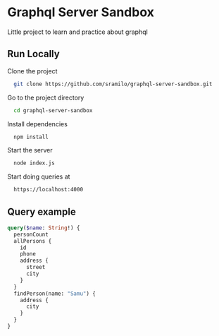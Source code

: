 # Graphql Server Sandbox

Little project to learn and practice about graphql

## Run Locally

Clone the project

```bash
  git clone https://github.com/sramilo/graphql-server-sandbox.git
```

Go to the project directory

```bash
  cd graphql-server-sandbox
```

Install dependencies

```bash
  npm install
```

Start the server

```bash
  node index.js
```

Start doing queries at

```bash
  https://localhost:4000
```

## Query example

```graphql
query($name: String!) {
  personCount
  allPersons {
    id
    phone
    address {
      street
      city
    }
  }
  findPerson(name: "Samu") {
    address {
      city
    }
  }
}
```
